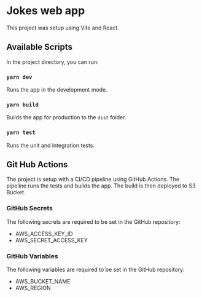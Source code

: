 # Jokes web app

This project was setup using Vite and React.

## Available Scripts

In the project directory, you can run:

### `yarn dev`

Runs the app in the development mode.

### `yarn build`

Builds the app for production to the `dist` folder.

### `yarn test`

Runs the unit and integration tests.

## Git Hub Actions

The project is setup with a CI/CD pipeline using GitHub Actions. The pipeline runs the tests and builds the app. The build is then deployed to S3 Bucket.

### GitHub Secrets

The following secrets are required to be set in the GitHub repository:

- AWS_ACCESS_KEY_ID
- AWS_SECRET_ACCESS_KEY


### GitHub Variables

The following variables are required to be set in the GitHub repository:

- AWS_BUCKET_NAME
- AWS_REGION